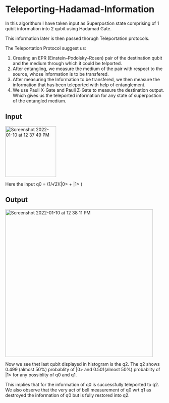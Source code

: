 # Teleporting-Hadamad-Information

In this algorithum I have taken input as Superpostion state comprising of 1 qubit information into 2 qubit using Hadamad Gate.

This information later is then passed thorugh Teleportation protocols.

The Teleportation Protocol suggest us:
1. Creating an EPR (Einstein–Podolsky–Rosen) pair of the destination qubit and the medium through which it could be telported.
2. After entangling, we measure the medium of the pair with respect to the source, whose information is to be transfered.
3. After measuring the Information to be transfered, we then measure the information that has been teleported with help of entanglement.
4. We use Pauli X-Gate and Pauli Z-Gate to measure the destination output. Which gives us the teleported information for any state of superpostion of the entangled medium.

## Input
<img width="161" alt="Screenshot 2022-01-10 at 12 37 49 PM" src="https://user-images.githubusercontent.com/69144860/149150263-42e10706-dba9-4aee-8f83-2ccee5cc1675.png">

Here the input q0 = (1/√2)(|0> + |1> )

## Output

<img width="468" alt="Screenshot 2022-01-10 at 12 38 11 PM" src="https://user-images.githubusercontent.com/69144860/149150769-6dffa044-6a08-4fbc-a4f7-2cf2a7f8f32b.png">

Now we see thet last qubit displayed in histogram is the q2. The q2 shows 0.499 (almost 50%) probablity of |0> and 0.501(almost 50%) probablity of |1> for any possiblity of q0 and q1.

This implies that for the information of q0 is successfully teleported to q2. We also observe that the very act of bell measurement of q0 wrt q1 as destroyed the information of q0 but is fully restored into q2.
